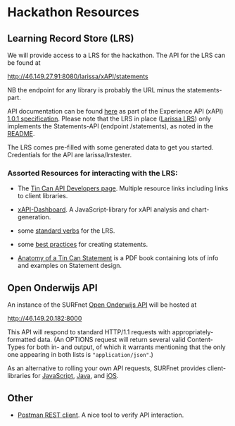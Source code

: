 # Hackathon Resources

## Learning Record Store (LRS)

We will provide access to a LRS for the hackathon. The API for the LRS can be found at

http://46.149.27.91:8080/larissa/xAPI/statements

NB the endpoint for any library is probably the URL minus the statements-part.

API documentation can be found <a href="https://github.com/adlnet/xAPI-Spec/blob/1.0.1/xAPI.md#stmtapi">here</a> as part of the Experience API (xAPI) <a href="https://github.com/adlnet/xAPI-Spec/blob/1.0.1/xAPI.md">1.0.1 specification</a>. Please note that the LRS in place (<a href="https://github.com/Apereo-Learning-Analytics-Initiative/Larissa/">Larissa LRS</a>) only implements the Statements-API (endpoint /statements), as noted in the <a href="https://github.com/Apereo-Learning-Analytics-Initiative/Larissa/blob/master/README.md#xapi-coverage">README</a>.

The LRS comes pre-filled with some generated data to get you started. Credentials for the API are larissa/lrstester.

### Assorted Resources for interacting with the LRS:

* The <a href="http://tincanapi.com/page-developers/"> Tin Can API Developers page</a>. Multiple resource links including links to client libraries.

* <a href="https://github.com/adlnet/xAPI-Dashboard">xAPI-Dashboard</a>. A JavaScript-library for xAPI analysis and chart-generation.

* some <a href="http://www.adlnet.gov/expapi/verbs/">standard verbs</a> for the LRS.

* some <a href="http://blog.saltbox.com/blog/2012/11/28/making-statements-tin-can-api-best-practices/">best practices</a> for creating statements.

* <a href="http://tincanapi.com/wp-content/assets/e-book/Anatomy-of-a-Tin-Can-Statement-e-Book.pdf">Anatomy of a Tin Can Statement</a> is a PDF book containing lots of info and examples on Statement design.
## Open Onderwijs API

An instance of the SURFnet <a href="https://github.com/SURFnet/OpenOnderwijsAPI">Open Onderwijs API</a> will be hosted at

http://46.149.20.182:8000

This API will respond to standard HTTP/1.1 requests with appropriately-formatted data. (An OPTIONS request will return several valid Content-Types for both in- and output, of which it warrants mentioning that the only one appearing in both lists is `"application/json"`.)

As an alternative to rolling your own API requests, SURFnet provides client-libraries for <a href="https://github.com/SURFnet/OpenOnderwijsAPI-js">JavaScript</a>, <a href="https://github.com/SURFnet/OpenOnderwijsAPI-java">Java</a>, and <a href="https://github.com/SURFnet/OpenOnderwijsAPI-ios">iOS</a>.

## Other

* <a href="https://chrome.google.com/webstore/detail/postman-rest-client/fdmmgilgnpjigdojojpjoooidkmcomcm">Postman REST client</a>. A nice tool to verify API interaction.

